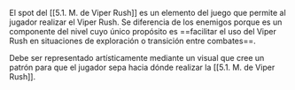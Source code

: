 
El spot del [[5.1. M. de Viper Rush]] es un elemento del juego que permite al jugador realizar el Viper Rush. Se diferencia de los enemigos porque es un componente del nivel cuyo único propósito es ==facilitar el uso del Viper Rush en situaciones de exploración o transición entre combates==.

Debe ser representado artísticamente mediante un visual que cree un patrón para que el jugador sepa hacia dónde realizar la [[5.1. M. de Viper Rush]].

